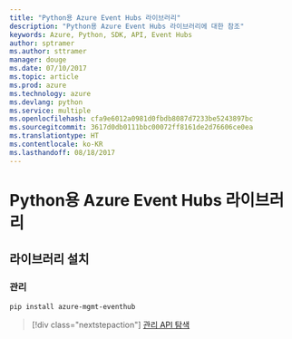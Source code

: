 ```yaml
---
title: "Python용 Azure Event Hubs 라이브러리"
description: "Python용 Azure Event Hubs 라이브러리에 대한 참조"
keywords: Azure, Python, SDK, API, Event Hubs
author: sptramer
ms.author: sttramer
manager: douge
ms.date: 07/10/2017
ms.topic: article
ms.prod: azure
ms.technology: azure
ms.devlang: python
ms.service: multiple
ms.openlocfilehash: cfa9e6012a0981d0fbdb8087d7233be5243897bc
ms.sourcegitcommit: 3617d0db0111bbc00072ff8161de2d76606ce0ea
ms.translationtype: HT
ms.contentlocale: ko-KR
ms.lasthandoff: 08/18/2017
---
```

# <a name="azure-event-hubs-libraries-for-python"></a>Python용 Azure Event Hubs 라이브러리

## <a name="install-the-libraries"></a>라이브러리 설치


### <a name="management"></a>관리

```bash
pip install azure-mgmt-eventhub
```
> [!div class="nextstepaction"]
> [관리 API 탐색](/python/api/overview/azure/eventhub/managementlibrary)